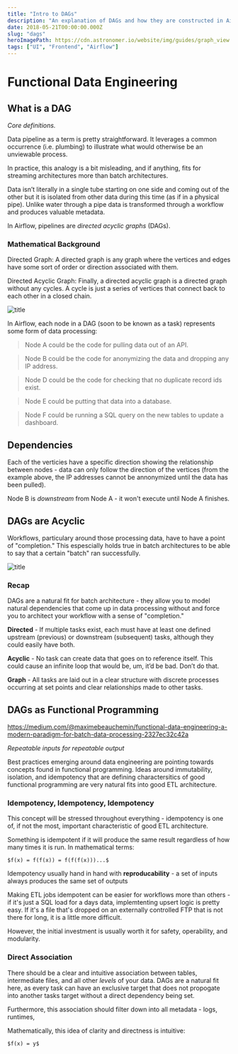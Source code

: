 ```yaml
---
title: "Intro to DAGs"
description: "An explanation of DAGs and how they are constructed in Airflow."
date: 2018-05-21T00:00:00.000Z
slug: "dags"
heroImagePath: https://cdn.astronomer.io/website/img/guides/graph_view.png
tags: ["UI", "Frontend", "Airflow"]
---
```


# Functional Data Engineering

## What is a DAG

_Core definitions._

Data pipeline as a term is pretty straightforward. It leverages a common occurrence (i.e. plumbing) to illustrate what would otherwise be an unviewable process. 

In practice, this analogy is a bit misleading, and if anything, fits for streaming architectures more than batch architectures. 

Data isn’t literally in a single tube starting on one side and coming out of the other but it is isolated from other data during this time (as if in a physical pipe). Unlike water through a pipe data is transformed through a workflow and produces valuable metadata.

In Airflow, pipelines are _directed acyclic graphs_ (DAGs). 

### Mathematical Background

Directed Graph: A directed graph is any graph where the vertices and edges have some sort of order or direction associated with them.

Directed Acyclic Graph: Finally, a directed acyclic graph is a directed graph without any cycles. A cycle is just a series of vertices that connect back to each other in a closed chain.

![title](https://cdn.astronomer.io/website/img/guides/dag_example.png)


In Airflow, each node in a DAG (soon to be known as a task) represents some form of data processing:

> Node A could be the code for pulling data out of an API.

> Node B could be the code for anonymizing the data and dropping any IP address.

> Node D could be the code for checking that no duplicate record ids exist.

> Node E could be putting that data into a database.

> Node F could be running a SQL query on the new tables to update a dashboard.

## Dependencies

Each of the verticies have a specific direction showing the relationship between nodes - data can only follow the direction of the vertices (from the example above, the IP addresses cannot be annonymized until the data has been pulled).

Node B is  _downstream_ from Node A - it won't execute until Node A finishes.

## DAGs are Acyclic

Workflows, particulary around those processing data, have to have a point of "completion." This espescially holds true in batch architectures to be able to say that a certain "batch" ran successfully.

![title](https://cdn.astronomer.io/website/img/guides/cycle_example.png)


### Recap

DAGs are a natural fit for batch architecture - they allow you to model natural dependencies that come up in data processing without and force you to architect your workflow with a sense of "completion." 

**Directed** - If multiple tasks exist, each must have at least one defined upstream (previous) or downstream (subsequent) tasks, although they could easily have both.

**Acyclic** - No task can create data that goes on to reference itself. This could cause an infinite loop that would be, um, it’d be bad. Don’t do that.

**Graph** - All tasks are laid out in a clear structure with discrete processes occurring at set points and clear relationships made to other tasks.

##  DAGs as Functional Programming
https://medium.com/@maximebeauchemin/functional-data-engineering-a-modern-paradigm-for-batch-data-processing-2327ec32c42a

_Repeatable inputs for repeatable output_

Best practices emerging around data engineering are pointing towards concepts found in functional programming. Ideas around immutability, isolation, and idempotency that are defining charactersitics of good functional programming are very natural fits into good ETL architecture.

### Idempotency, Idempotency, Idempotency

This concept will be stressed throughout everything - idempotency is one of, if not the most, important characteristic of good ETL architecture.

Something is idempotent if it will produce the same result regardless of how many times it is run. In mathematical terms:

`$f(x) = f(f(x)) = f(f(f(x)))...$`


Idempotency usually hand in hand with **reproducability** - a set of inputs always produces the same set of outputs 

Making ETL jobs idempotent can be easier for workflows  more than others - if it's just a SQL load for a days data, implemtenting upsert logic is pretty easy. If it's a file that's dropped on an externally controlled FTP that is not there for long, it is a little more difficult.

However, the initial investment is usually worth it for safety, operability, and modularity.

### Direct Association

There should be a clear and intuitive association between tables, intermediate files, and all other _levels_ of your data. DAGs are a natural fit here, as every task can have an exclusive target that does not propogate into another tasks target without a direct dependency being set.

Furthermore, this association should filter down into all metadata - logs, runtimes, 

Mathematically, this idea of clarity and directness is intuitive:

`$f(x) = y$`







